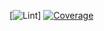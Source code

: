 [![Lint](https://github.com/namtc07/pet-pamper-client/actions/workflows/lint.yml/badge.svg?branch=main)]
[![Coverage](https://img.shields.io/endpoint?url=https://gist.githubusercontent.com/namtc07/c2e9f577c2e450b31f425bdd0dde2759/raw/pet-pamper-client-coverage.json&cache_seconds=300&style=flat)](https://github.com/namtc07/pet-pamper-client/actions/workflows/test-coverage.yml)

